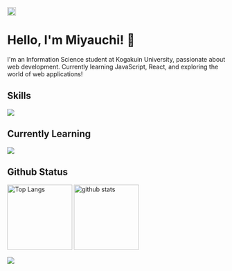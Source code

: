  <a href="https://github.com/Kou-web06">
    <img height="20" src="https://komarev.com/ghpvc/?username=Kou-web06" />
  </a>

# Hello, I'm Miyauchi! 👋

I'm an Information Science student at Kogakuin University, passionate about web development. Currently learning JavaScript, React, and exploring the world of web applications!

  
  
## Skills
![](https://skillicons.dev/icons?i=html,css,js)


## Currently Learning
![](https://skillicons.dev/icons?i=typescript,python,react,nextjs)



## Github Status

<p align="left"> 
  <img alt="Top Langs" height="150px" src="https://github-readme-stats.vercel.app/api/top-langs/?username=Kou-web06&layout=compact&show_icons=true&theme=default" />
  <img alt="github stats" height="150px" src="https://github-readme-stats.vercel.app/api?username=Kou-web06&theme=default&show_icons=ture" />
</p>
  
  
<img src="https://github-profile-trophy.vercel.app/?username=Kou-web06&theme=juicyfresh&no-bg=true" />



